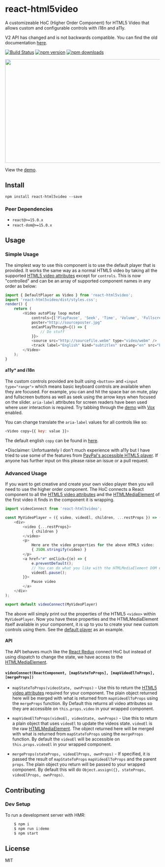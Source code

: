 # react-html5video

A customizeable HoC (Higher Order Component) for HTML5 Video that allows custom and configurable controls with i18n and a11y.

V2 API has changed and is not backwards compatible. You can find the old documentation [here](https://github.com/mderrick/react-html5video/blob/master/README.md).

[![Build Status](https://travis-ci.org/mderrick/react-html5video.svg?branch=master)](https://travis-ci.org/mderrick/react-html5video)
[![npm version](https://img.shields.io/npm/v/react-html5video.svg?style=flat-square)](https://www.npmjs.com/package/react-html5video)
[![npm downloads](https://img.shields.io/npm/dm/react-html5video.svg?style=flat-square)](https://www.npmjs.com/package/react-html5video)

<img src="http://mderrick.github.io/react-html5video/example.v2.png?v=1" align="center" height="337" width="600" />

View the [demo](http://mderrick.github.io/react-html5video/).

## Install

`npm install react-html5video --save`

### Peer Dependencies

- `react@>=15.0.x`
- `react-dom@>=15.0.x`

## Usage

### Simple Usage

The simplest way to use this component is to use the default player that is provided. It works the same way as a normal HTML5 video by taking all the supported [HTML5 video attributes](https://developer.mozilla.org/en/docs/Web/HTML/Element/video) except for `controls`. This is now "controlled" and can be an array of supported component names in any order as below:

```js
import { DefaultPlayer as Video } from 'react-html5video';
import 'react-html5video/dist/styles.css';
render() {
    return (
        <Video autoPlay loop muted
            controls={['PlayPause', 'Seek', 'Time', 'Volume', 'Fullscreen']}
            poster="http://sourceposter.jpg"
            onCanPlayThrough={() => {
                // Do stuff
            }}>
            <source src="http://sourcefile.webm" type="video/webm" />
            <track label="English" kind="subtitles" srcLang="en" src="http://source.vtt" default />
        </Video>
    );
}
```

#### a11y* and i18n

The custom controls provided are built using `<button>` and `<input type="range">` which means basic keyboard controls are available when they are focused. For example, you can and hit the space bar on mute, play and fullscreen buttons as well as seek using the arrow keys when focused on the slider. `aria-label` attributes for screen readers have been used where user interaction is required. Try tabbing through the [demo](http://mderrick.github.io/react-html5video/) with [Vox](http://www.chromevox.com/) enabled.

You can change translate the `aria-label` values for all controls like so:

```js
<Video copy={{ key: value }}>
```

The default english `copy` can be found in [here](https://github.com/mderrick/react-html5video/blob/v2/src/DefaultPlayer/copy.js).

*Disclaimer: Unfortuantely I don't much experience with a11y but I have tried to use some of the features from [PayPal's accessible HTML5 player](https://github.com/paypal/accessible-html5-video-player). If anyone has further input on this please raise an issue or a pull request.

### Advanced Usage

If you want to get creative and create your own video player then you will need to use the higher order component. The HoC connects a React component to all the [HTML5 video attributes](https://developer.mozilla.org/en/docs/Web/HTML/Element/video) and the [HTMLMediaElement](https://developer.mozilla.org/en/docs/Web/API/HTMLMediaElement) of the first video it finds in the component it is wrapping.

```js
import videoConnect from 'react-html5video';

const MyVideoPlayer = ({ video, videoEl, children, ...restProps }) => (
    <div>
        <video {...restProps}>
            { children }
        </video>
        <p>
            Here are the video properties for the above HTML5 video:
            { JSON.stringify(video) }
        </p>
        <a href="#" onClick={(e) => {
            e.preventDefault();
            // You can do what you like with the HTMLMediaElement DOM element also.
            videoEl.pause();
        }}>
            Pause video
        </a>
    </div>
);

export default videoConnect(MyVideoPlayer)
```

The above will simply print out the properties of the HTML5 `<video>` within `MyVideoPlayer`. Now you have these properties and the HTMLMediaElement itself available in your component, it is up to you to create your new custom controls using them. See the [default player](https://github.com/mderrick/react-html5video/blob/v2/src/DefaultPlayer/DefaultPlayer.js) as an example.

#### API

The API behaves much like the [React Redux](https://github.com/reactjs/react-redux/) connect HoC but instead of using dispatch to change the state, we have access to the [HTMLMediaElement](https://developer.mozilla.org/en/docs/Web/API/HTMLMediaElement).

#### `videoConnect(ReactComponent, [mapStateToProps], [mapVideoElToProps], [mergeProps])`

- `mapStateToProps(videoState, ownProps)` - Use this to return the [HTML5 video attributes](https://developer.mozilla.org/en/docs/Web/HTML/Element/video) required for your component. The plain object returned here will be merged with what is returned from `mapVideoElToProps` using the `mergeProps` function. By Default this returns all video attributes so they are accessible on `this.props.video` in your wrapped component.

- `mapVideoElToProps(videoEl, videoState, ownProps)` - Use this to return a plain object that uses `videoEl` to update the videos state. `videoEl` is the raw [HTMLMediaElement](https://developer.mozilla.org/en/docs/Web/API/HTMLMediaElement). The object returned here will be merged with what is returned from `mapStateToProps` using the `mergeProps` function. By default the `videoEl` will be accessible on `this.props.videoEl` in your wrapped component.

- `mergeProps(stateProps, videoElProps, ownProps)` - If specified, it is passed the result of `mapStateToProps` `mapVideoElToProps` and the parent `props`. The plain object you return will be passed to your wrapped component. By default this will do `Object.assign({}, stateProps, videoElProps, ownProps)`.

## Contributing

### Dev Setup

To run a development server with HMR:

```bash
    $ npm i
    $ npm run i:demo
    $ npm start
```

## License
MIT
